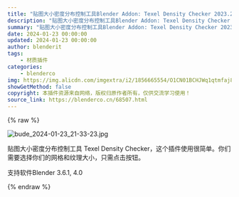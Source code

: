 ```yaml
---
title: "贴图大小密度分布控制工具Blender Addon: Texel Density Checker 2023.2"
description: "贴图大小密度分布控制工具Blender Addon: Texel Density Checker 2023.2"
summary: "贴图大小密度分布控制工具Blender Addon: Texel Density Checker 2023.2"
date: 2024-01-23 00:00:00
updated: 2024-01-23 00:00:00
author: blenderit
tags: 
    - 材质插件
categories:
    - blenderco
img: https://img.alicdn.com/imgextra/i2/1856665554/O1CN01BCHJWq1qtmfaj8r4E_!!1856665554.jpg
showGetMethod: false
copyright: 本插件资源来自网络，版权归原作者所有，仅供交流学习使用！
source_link: https://blenderco.cn/68507.html
---
```


{% raw %}
<p><img class="aligncenter" src="https://img.alicdn.com/imgextra/i2/1856665554/O1CN01BCHJWq1qtmfaj8r4E_!!1856665554.jpg" alt="bude_2024-01-23_21-33-23.jpg"></p><p><span class="high-light-bg">贴图大小密度分布控制工具 Texel Density Checker，这个插件使用很简单。</span><span class="">你们需要选择你们的网格和纹理大小，只需点击按钮。</span></p><p>支持软件Blender 3.6.1, 4.0</p>
<div style="display: none">blenderco</div>
{% endraw %}